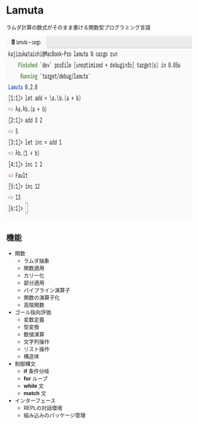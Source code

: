 # Lamuta
ラムダ計算の数式がそのまま書ける関数型プログラミング言語

<img height=500 src="docs/repl.png" />

##  機能

- 関数
  - ラムダ抽象
  - 関数適用
  - カリー化
  - 部分適用
  - パイプライン演算子
  - 関数の演算子化
  - 高階関数
- ゴール指向評価
  - 変数定義
  - 型変換
  - 数値演算
  - 文字列操作
  - リスト操作
  - 構造体
- 制御構文
  - **if** 条件分岐
  - **for** ループ
  - **while** 文
  - **match** 文
- インターフェース
  - REPLの対話環境
  - 組み込みのパッケージ管理

